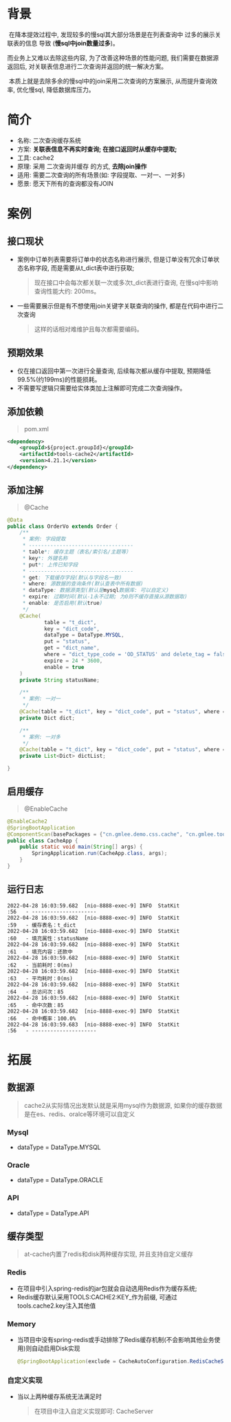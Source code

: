 # 背景

​		在降本提效过程中, 发现较多的慢sql其大部分场景是在列表查询中 过多的展示关联表的信息 导致 (**慢sql中join数量过多**)。

而业务上又难以去除这些内容, 为了改善这种场景的性能问题, 我们需要在数据源返回后, 对关联表信息进行二次查询并返回的统一解决方案。

​		本质上就是去除多余的慢sql中的join采用二次查询的方案展示, 从而提升查询效率, 优化慢sql, 降低数据库压力。



# 简介



- 名称: 二次查询缓存系统
- 方案: **关联表信息不再实时查询; 在接口返回时从缓存中提取;**
- 工具: cache2
- 原理: 采用 二次查询并缓存 的方式, **去除join操作**
- 适用: 需要二次查询的所有场景(如: 字段提取、一对一、一对多)
- 愿景: 愿天下所有的查询都没有JOIN



# 案例

## 接口现状

- 案例中订单列表需要将订单中的状态名称进行展示, 但是订单没有冗余订单状态名称字段, 而是需要从t_dict表中进行获取;

  >  现在接口中会每次都关联一次或多次t_dict表进行查询, 在慢sql中影响查询性能大约: 200ms。

- 一些需要展示但是有不想使用join关键字关联查询的操作, 都是在代码中进行二次查询

  > 这样的话相对难维护且每次都需要编码。



## 预期效果

- 仅在接口返回中第一次进行全量查询, 后续每次都从缓存中提取, 预期降低99.5%(约199ms)的性能损耗。
- 不需要写逻辑只需要给实体类加上注解即可完成二次查询操作。



## 添加依赖

> pom.xml

```xml
<dependency>
    <groupId>${project.groupId}</groupId>
    <artifactId>tools-cache2</artifactId>
    <version>4.21.1</version>
</dependency>
```



## 添加注解

>@Cache

```java
@Data
public class OrderVo extends Order {
    /**
     * 案例: 字段提取
     * ----------------------------------
     * table*: 缓存主题（表名/索引名/主题等）
     * key*: 外键名称
     * put*: 上传已知字段
     * ----------------------------------
     * get: 下载缓存字段(默认与字段名一致)
     * where: 源数据的查询条件(默认查表中所有数据)
     * dataType: 数据源类型(默认是mysql数据库: 可以自定义)
     * expire: 过期时间(默认-1永不过期; 为0则不缓存直接从源数据取)
     * enable: 是否启用(默认true)
     */
    @Cache(
            table = "t_dict",
            key = "dict_code",
            dataType = DataType.MYSQL,
            put = "status",
            get = "dict_name",
            where = "dict_type_code = 'OD_STATUS' and delete_tag = false",
            expire = 24 * 3600,
            enable = true
    )
    private String statusName;

    /**
     * 案例: 一对一
     */
    @Cache(table = "t_dict", key = "dict_code", put = "status", where = "dict_type_code = 'OD_STATUS' and delete_tag = false")
    private Dict dict;

    /**
     * 案例: 一对多
     */
    @Cache(table = "t_dict", key = "dict_code", put = "status", where = "dict_type_code = 'OD_STATUS' and delete_tag = false", expire = 0)
    private List<Dict> dictList;

}
```



## 启用缓存

> @EnableCache

```java
@EnableCache2
@SpringBootApplication
@ComponentScan(basePackages = {"cn.gmlee.demo.css.cache", "cn.gmlee.tools"})
public class CacheApp {
    public static void main(String[] args) {
        SpringApplication.run(CacheApp.class, args);
    }
}
```





## 运行日志

```text
2022-04-28 16:03:59.682  [nio-8888-exec-9] INFO  StatKit                   :56   - ---------------------
2022-04-28 16:03:59.682  [nio-8888-exec-9] INFO  StatKit                   :59   - 缓存表名：t_dict
2022-04-28 16:03:59.682  [nio-8888-exec-9] INFO  StatKit                   :60   - 填充属性：statusName
2022-04-28 16:03:59.682  [nio-8888-exec-9] INFO  StatKit                   :61   - 填充内容：还款中
2022-04-28 16:03:59.682  [nio-8888-exec-9] INFO  StatKit                   :62   - 当前耗时：0(ms)
2022-04-28 16:03:59.682  [nio-8888-exec-9] INFO  StatKit                   :63   - 平均耗时：0(ms)
2022-04-28 16:03:59.682  [nio-8888-exec-9] INFO  StatKit                   :64   - 总访问次：85
2022-04-28 16:03:59.682  [nio-8888-exec-9] INFO  StatKit                   :65   - 命中次数：85
2022-04-28 16:03:59.682  [nio-8888-exec-9] INFO  StatKit                   :66   - 命中概率：100.0%
2022-04-28 16:03:59.683  [nio-8888-exec-9] INFO  StatKit                   :56   - ---------------------
```





# 拓展



## 数据源

> cache2从实际情况出发默认就是采用mysql作为数据源, 如果你的缓存数据是在es、redis、oralce等环境可以自定义



### Mysql

- dataType = DataType.MYSQL



### Oracle

- dataType = DataType.ORACLE



### API

- dataType = DataType.API



## 缓存类型

> at-cache内置了redis和disk两种缓存实现, 并且支持自定义缓存



### Redis

- 在项目中引入spring-redis的jar包就会自动选用Redis作为缓存系统; 
- Redis缓存默认采用TOOLS:CACHE2:KEY_作为前缀, 可通过tools.cache2.key注入其他值





### Memory

- 当项目中没有spring-redis或手动排除了Redis缓存机制(不会影响其他业务使用)则自动启用Disk实现

  ```java
  @SpringBootApplication(exclude = CacheAutoConfiguration.RedisCacheServerConfig.class)
  ```



### 自定义实现

- 当以上两种缓存系统无法满足时

  > 在项目中注入自定义实现即可: CacheServer


